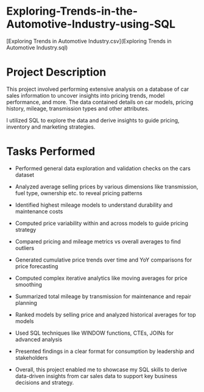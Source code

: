 # Exploring-Trends-in-the-Automotive-Industry-using-SQL
[Exploring Trends in Automotive Industry.csv](Exploring Trends in Automotive Industry.sql)

# Project Description
This project involved performing extensive analysis on a database of car sales information to uncover insights into pricing trends, model performance, and more. The data contained details on car models, pricing history, mileage, transmission types and other attributes.

I utilized SQL to explore the data and derive insights to guide pricing, inventory and marketing strategies.

# Tasks Performed
* Performed general data exploration and validation checks on the cars dataset

* Analyzed average selling prices by various dimensions like transmission, fuel type, ownership etc. to reveal pricing patterns

* Identified highest mileage models to understand durability and maintenance costs

* Computed price variability within and across models to guide pricing strategy

* Compared pricing and mileage metrics vs overall averages to find outliers

* Generated cumulative price trends over time and YoY comparisons for price forecasting

* Computed complex iterative analytics like moving averages for price smoothing

* Summarized total mileage by transmission for maintenance and repair planning

* Ranked models by selling price and analyzed historical averages for top models

* Used SQL techniques like WINDOW functions, CTEs, JOINs for advanced analysis

* Presented findings in a clear format for consumption by leadership and stakeholders

* Overall, this project enabled me to showcase my SQL skills to derive data-driven insights from car sales data to support key business decisions and strategy.
